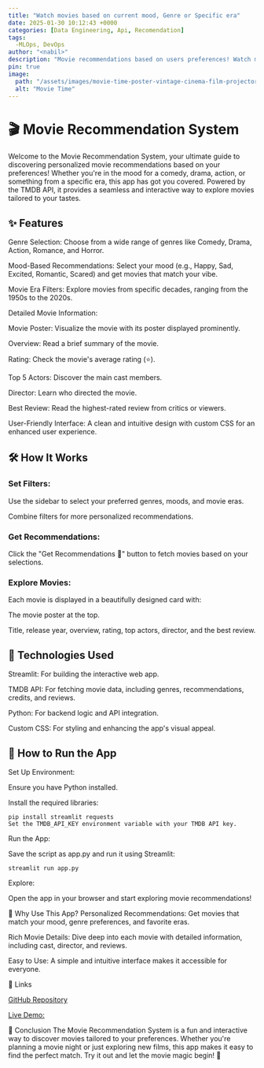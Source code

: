```yaml
---
title: "Watch movies based on current mood, Genre or Specific era"
date: 2025-01-30 10:12:43 +0000
categories: [Data Engineering, Api, Recomendation]
tags: 
  -MLOps, DevOps
author: "<nabil>"  
description: "Movie recommendations based on users preferences! Watch movies based on the mood ,Genre , or something from a specific era,"
pin: true
image: 
  path: "/assets/images/movie-time-poster-vintage-cinema-film-projector-home-movie-theater-and-retro-camera-illustration-vector.jpg"
  alt: "Movie Time"
---
```








# 🎬 Movie Recommendation System
Welcome to the Movie Recommendation System, your ultimate guide to discovering personalized movie recommendations based on your preferences! Whether you're in the mood for a comedy, drama, action, or something from a specific era, this app has got you covered. Powered by the TMDB API, it provides a seamless and interactive way to explore movies tailored to your tastes.

## ✨ Features
Genre Selection: Choose from a wide range of genres like Comedy, Drama, Action, Romance, and Horror.

Mood-Based Recommendations: Select your mood (e.g., Happy, Sad, Excited, Romantic, Scared) and get movies that match your vibe.

Movie Era Filters: Explore movies from specific decades, ranging from the 1950s to the 2020s.

Detailed Movie Information:

Movie Poster: Visualize the movie with its poster displayed prominently.

Overview: Read a brief summary of the movie.

Rating: Check the movie's average rating (⭐).

Top 5 Actors: Discover the main cast members.

Director: Learn who directed the movie.

Best Review: Read the highest-rated review from critics or viewers.

User-Friendly Interface: A clean and intuitive design with custom CSS for an enhanced user experience.

## 🛠️ How It Works
### Set Filters:

Use the sidebar to select your preferred genres, moods, and movie eras.

Combine filters for more personalized recommendations.

### Get Recommendations:

Click the "Get Recommendations 🍿" button to fetch movies based on your selections.

### Explore Movies:

Each movie is displayed in a beautifully designed card with:

The movie poster at the top.

Title, release year, overview, rating, top actors, director, and the best review.


## 🚀 Technologies Used
Streamlit: For building the interactive web app.

TMDB API: For fetching movie data, including genres, recommendations, credits, and reviews.

Python: For backend logic and API integration.

Custom CSS: For styling and enhancing the app's visual appeal.

## 📂 How to Run the App
Set Up Environment:

Ensure you have Python installed.

Install the required libraries:

    
    pip install streamlit requests
    Set the TMDB_API_KEY environment variable with your TMDB API key.


Run the App:

Save the script as app.py and run it using Streamlit:


    streamlit run app.py

Explore:

Open the app in your browser and start exploring movie recommendations!

🌟 Why Use This App?
Personalized Recommendations: Get movies that match your mood, genre preferences, and favorite eras.

Rich Movie Details: Dive deep into each movie with detailed information, including cast, director, and reviews.

Easy to Use: A simple and intuitive interface makes it accessible for everyone.


🔗 Links

 [GitHub Repository](https://github.com/AnnNaserNabil/Watch_Party)

 [Live Demo:](https://letswatch.streamlit.app/)

📝 Conclusion
The Movie Recommendation System is a fun and interactive way to discover movies tailored to your preferences. Whether you're planning a movie night or just exploring new films, this app makes it easy to find the perfect match. Try it out and let the movie magic begin! 🍿
